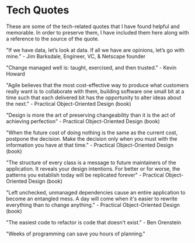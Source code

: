 # Tech Quotes

These are some of the tech-related quotes that I have found helpful and memorable. In order to preserve them, I have included them here along with a reference to the source of the quote.

"If we have data, let’s look at data. If all we have are opinions, let’s go with mine."​ - Jim Barksdale, ​Engineer, VC, & Netscape founder​

"Change managed well is​: taught​, exercised​, and then trusted​." - Kevin Howard

"Agile believes that the most cost-effective way to produce what customers really want is to collaborate with them, building software one small bit at a time such that each delivered bit has the opportunity to alter ideas about the next." - Practical Object-Oriented Design (book)

"Design is more the art of preserving changeability than it is the act of achieving perfection" - Practical Object-Oriented Design (book)

"When the future cost of doing nothing is the same as the current cost, postpone the decision. Make the decision only when you must with the information you have at that time." - Practical Object-Oriented Design (book)

"The structure of every class is a message to future maintainers of the application. It reveals your design intentions. For better or for worse, the patterns you establish today will be replicated forever" - Practical Object-Oriented Design (book)

"Left unchecked, unmanaged dependencies cause an entire application to become an entangled mess. A day will come when it's easier to rewrite everything than to change anything." - Practical Object-Oriented Design (book)

"The easiest code to refactor is code that doesn't exist." - Ben Orenstein

"Weeks of programming can save you hours of planning."
